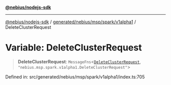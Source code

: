 [**@nebius/nodejs-sdk**](../../../../../../README.md)

***

[@nebius/nodejs-sdk](../../../../../../README.md) / [generated/nebius/msp/spark/v1alpha1](../README.md) / DeleteClusterRequest

# Variable: DeleteClusterRequest

> **DeleteClusterRequest**: `MessageFns`\<[`DeleteClusterRequest`](../interfaces/DeleteClusterRequest.md), `"nebius.msp.spark.v1alpha1.DeleteClusterRequest"`\>

Defined in: src/generated/nebius/msp/spark/v1alpha1/index.ts:705
